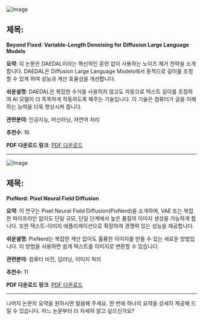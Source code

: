 ![Image](https://cdn-thumbnails.huggingface.co/social-thumbnails/papers/2508.00819.png)

## 제목:
**Beyond Fixed: Variable-Length Denoising for Diffusion Large Language Models**

**요약**:
이 논문은 DAEDAL이라는 혁신적인 훈련 없이 사용하는 노이즈 제거 전략을 소개합니다. DAEDAL은 Diffusion Large Language Models에서 동적으로 길이를 조정할 수 있게 하여 성능과 계산 효율성을 개선합니다.

**쉬운설명**:
DAEDAL은 복잡한 수식을 사용하지 않고도 자동으로 텍스트 길이를 조정하여 AI 모델이 더 똑똑하게 작동하도록 해주는 기술입니다. 이 기술은 컴퓨터가 글을 이해하는 능력을 더욱 향상시켜 줍니다.

**관련분야**:
인공지능, 머신러닝, 자연어 처리

**추천수**:
16

**PDF 다운로드 링크**: [PDF 다운로드](https://arxiv.org/pdf/2508.00819)

---

![Image](https://cdn-thumbnails.huggingface.co/social-thumbnails/papers/2507.23268.png)

## 제목:
**PixNerd: Pixel Neural Field Diffusion**

**요약**:
이 연구는 Pixel Neural Field Diffusion(PixNerd)을 소개하며, VAE 또는 복잡한 파이프라인 없이도 단일 규모, 단일 단계에서 높은 품질의 이미지 생성을 가능하게 합니다. 또한 텍스트-이미지 애플리케이션으로 확장하여 경쟁력 있는 성능을 제공합니다.

**쉬운설명**:
PixNerd는 복잡한 계산 없이도 훌륭한 이미지를 만들 수 있는 새로운 방법입니다. 이 방법을 사용하면 쉽게 텍스트를 이미지로 변환할 수 있습니다.

**관련분야**:
컴퓨터 비전, 딥러닝, 이미지 처리

**추천수**:
11

**PDF 다운로드 링크**: [PDF 다운로드](https://arxiv.org/pdf/2507.23268)

---

나머지 논문의 요약을 원하시면 말씀해 주세요. 한 번에 하나의 요약을 상세히 제공해 드릴 수 있습니다. 어느 논문부터 더 자세히 알고 싶으신가요?